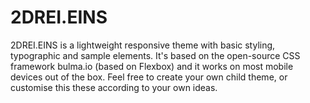 # 2DREI.EINS

2DREI.EINS is a lightweight responsive theme with basic styling, typographic and sample elements. It's based on the open-source CSS framework bulma.io (based on Flexbox) and it works on most mobile devices out of the box. Feel free to create your own child theme, or customise this these according to your own ideas.